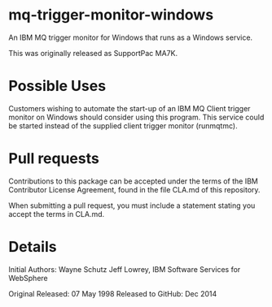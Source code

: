 mq-trigger-monitor-windows
==========================

An IBM MQ trigger monitor for Windows that runs as a Windows service.

This was originally released as SupportPac MA7K.


Possible Uses
=============

Customers wishing to automate the start-up of an IBM MQ Client trigger monitor on
Windows should consider using this program. This service could be started instead of the 
supplied client trigger monitor (runmqtmc).

Pull requests
=============
Contributions to this package can be accepted under the terms of the 
IBM Contributor License Agreement, found in the file CLA.md of this repository.

When submitting a pull request, you must include a statement stating you accept the terms in CLA.md.

Details
=======
Initial Authors: 
  Wayne Schutz
  Jeff Lowrey, IBM Software Services for WebSphere

Original Released: 07 May 1998
Released to GitHub: Dec 2014

